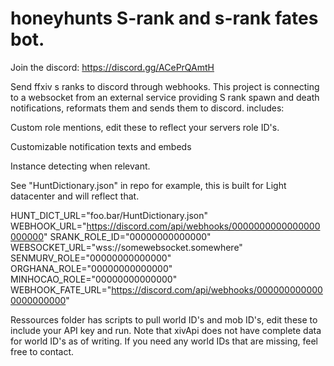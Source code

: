# honeyhunts S-rank and s-rank fates bot.

Join the discord: https://discord.gg/ACePrQAmtH

Send ffxiv s ranks to discord through webhooks. This project is connecting to a websocket from an external service providing S rank spawn and death notifications, reformats them and sends them to discord.
includes:

Custom role mentions, edit these to reflect your servers role ID's.


Customizable notification texts and embeds

Instance detecting when relevant.
 

See "HuntDictionary.json" in repo for example, this is built for Light datacenter and will reflect that.


HUNT_DICT_URL="foo.bar/HuntDictionary.json"
WEBHOOK_URL="https://discord.com/api/webhooks/0000000000000000000000"
SRANK_ROLE_ID="00000000000000"
WEBSOCKET_URL="wss://somewebsocket.somewhere"
SENMURV_ROLE="00000000000000"
ORGHANA_ROLE="00000000000000"
MINHOCAO_ROLE="00000000000000"
WEBHOOK_FATE_URL="https://discord.com/api/webhooks/0000000000000000000000"

Ressources folder has scripts to pull world ID's and mob ID's, edit these to include your API key and run.
Note that xivApi does not have complete data for world ID's as of writing. If you need any world IDs that are missing, feel free to contact.




